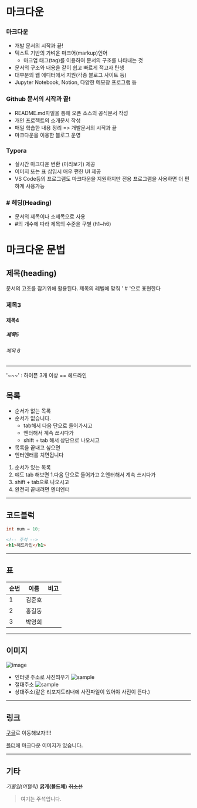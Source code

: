 # 마크다운

### 마크다운
- 개발 문서의 시작과 끝!
- 텍스트 기반의 가벼운 마크어(markup)언어
    - 마크업 태그(tag)를 이용하여 문서의 구조를 나타내는 것
- 문서의 구조와 내용을 같이 쉽고 빠르게 적고자 탄생
- 대부분의 웹 에디터에서 지원(각종 블로그 사이트 등)
- Jupyter Notebook, Notion, 다양한 메모장 프로그램 등

### Github 문서의 시작과 끝!

- README.md파일을 통해 오픈 소스의 공식문서 작성
- 개인 프로젝트의 소개문서 작성
- 매일 학습한 내용 정리  => 개발문서의 시작과 끝
- 마크다운을 이용한 블로그 운영

### Typora
- 실시간 마크다운 변환 (미리보기) 제공
- 이미지 또는 표 삽입시 매우 편한 UI 제공
- VS Code등의 프로그램도 마크다운을 지원하지만 전용 프로그램을 사용하면 더 편하게 사용가능

### # 헤딩(Heading)
- 문서의 제목이나 소제목으로 사용
- #의 개수에 따라 제목의 수준을 구별 (h1~h6)


# 마크다운 문법

## 제목(heading)

문서의 고조를 잡기위해 활용된다. 제목의 레벨에 맞춰  ' # '으로 표현한다

### 제목3

#### 제목4

##### 제목5

###### 제목 6

---

'~~~' : 하이픈 3개 이상 == 헤드라인

## 목록

- 순서가 없는 목록
- 순서가 없습니다.
	- tab해서 다음 단으로 들어가시고
    - 엔터해서 계속 쓰시다가
    - shift + tab 해서 상단으로 나오시고
- 목록을 끝내고 싶으면
- 엔터엔터를 치면됩니다

1. 순서가 있는 목록
2. 얘도 tab 해보면
    1.다음 단으로 들어가고
    2.엔터해서 계속 쓰시다가
3. shift + tab으로 나오시고
4. 완전히 끝내려면 엔터엔터

---

## 코드블럭

```java
int num = 10;
```

```html
<!-- 주석 -->
<h1>헤드라인</h1>
```

---

## 표

| 순번  |  이름  | 비고 |
| :--- | ------ | ----|
| 1	   | 김준호  |     |
| 2    | 홍길동  |     |
| 3    | 박영희  |     |

---

## 이미지

![image]("https://assets.repress.co.kr/photos/0fdfb576cf8e0753ee3690bfebd21eba/original.jpg")
- 인터넷 주소로 사진띄우기 
![sample](C:\Users\multicampus\Desktop\Jan\images/20220527_151518.jpg)
- 절대주소
![sample](./images/20220527_151518.jpg)
- 상대주소(같은 리포지토리내에 사진파일이 있어야 사진이 뜬다.)
---

## 링크

[구글](https://google.com)로 이동해보자!!!!

[폴더](./images)에 마크다운 이미지가 있습니다.

---

## 기타

*기울임(이텔릭)*
**굵게(볼드체)**
~~취소선~~

> 여기는 주석입니다.
>>
